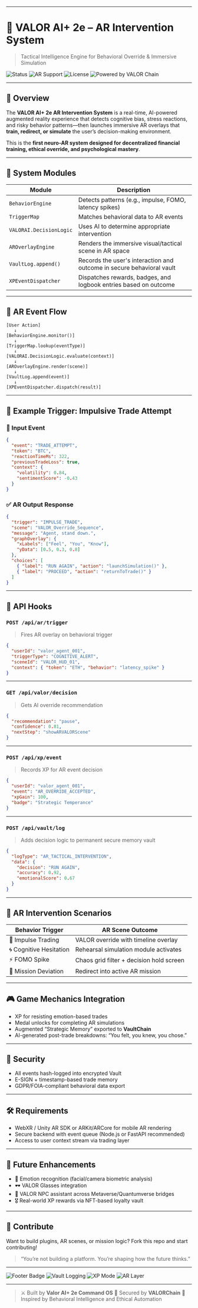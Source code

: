 
---


# 🧠 VALOR AI+ 2e – AR Intervention System  
> Tactical Intelligence Engine for Behavioral Override & Immersive Simulation

![Status](https://img.shields.io/badge/build-stable-brightgreen)
![AR Support](https://img.shields.io/badge/AR-ready-blue)
![License](https://img.shields.io/badge/license-MIT-purple)
![Powered by VALOR Chain](https://img.shields.io/badge/powered_by-VALOR%20Chain-black)

---

## 🚀 Overview

The **VALOR AI+ 2e AR Intervention System** is a real-time, AI-powered augmented reality experience that detects cognitive bias, stress reactions, and risky behavior patterns—then launches immersive AR overlays that **train, redirect, or simulate** the user’s decision-making environment.

This is the **first neuro-AR system designed for decentralized financial training, ethical override, and psychological mastery**.

---

## 🧱 System Modules

| Module                | Description                                                                 |
|-----------------------|-----------------------------------------------------------------------------|
| `BehaviorEngine`       | Detects patterns (e.g., impulse, FOMO, latency spikes)                      |
| `TriggerMap`           | Matches behavioral data to AR events                                        |
| `VALORAI.DecisionLogic`| Uses AI to determine appropriate intervention                               |
| `AROverlayEngine`      | Renders the immersive visual/tactical scene in AR space                     |
| `VaultLog.append()`    | Records the user's interaction and outcome in secure behavioral vault       |
| `XPEventDispatcher`    | Dispatches rewards, badges, and logbook entries based on outcome            |

---

## 🔁 AR Event Flow

```plaintext
[User Action] 
   ↓ 
[BehaviorEngine.monitor()] 
   ↓ 
[TriggerMap.lookup(eventType)] 
   ↓ 
[VALORAI.DecisionLogic.evaluate(context)] 
   ↓ 
[AROverlayEngine.render(scene)] 
   ↓ 
[VaultLog.append(event)] 
   ↓ 
[XPEventDispatcher.dispatch(result)]
````

---

## 🎯 Example Trigger: Impulsive Trade Attempt

### 📍 Input Event

```json
{
  "event": "TRADE_ATTEMPT",
  "token": "BTC",
  "reactionTimeMs": 322,
  "previousTradeLoss": true,
  "context": {
    "volatility": 0.84,
    "sentimentScore": -0.43
  }
}
```

### ✅ AR Output Response

```json
{
  "trigger": "IMPULSE_TRADE",
  "scene": "VALOR_Override_Sequence",
  "message": "Agent, stand down.",
  "graphOverlay": {
    "xLabels": ["Feel", "You", "Know"],
    "yData": [0.5, 0.3, 0.8]
  },
  "choices": [
    { "label": "RUN AGAIN", "action": "launchSimulation()" },
    { "label": "PROCEED", "action": "returnToTrade()" }
  ]
}
```

---

## 📡 API Hooks

### `POST /api/ar/trigger`

> Fires AR overlay on behavioral trigger

```json
{
  "userId": "valor_agent_001",
  "triggerType": "COGNITIVE_ALERT",
  "sceneId": "VALOR_HUD_01",
  "context": { "token": "ETH", "behavior": "latency_spike" }
}
```

---

### `GET /api/valor/decision`

> Gets AI override recommendation

```json
{
  "recommendation": "pause",
  "confidence": 0.81,
  "nextStep": "showARVALORScene"
}
```

---

### `POST /api/xp/event`

> Records XP for AR event decision

```json
{
  "userId": "valor_agent_001",
  "event": "AR_OVERRIDE_ACCEPTED",
  "xpGain": 100,
  "badge": "Strategic Temperance"
}
```

---

### `POST /api/vault/log`

> Adds decision logic to permanent secure memory vault

```json
{
  "logType": "AR_TACTICAL_INTERVENTION",
  "data": {
    "decision": "RUN AGAIN",
    "accuracy": 0.92,
    "emotionalScore": 0.67
  }
}
```

---

## 🧬 AR Intervention Scenarios

| Behavior Trigger        | AR Scene Outcome                         |
| ----------------------- | ---------------------------------------- |
| 🧠 Impulse Trading      | VALOR override with timeline overlay     |
| 🌀 Cognitive Hesitation | Rehearsal simulation module activates    |
| ⚡ FOMO Spike            | Chaos grid filter + decision hold screen |
| 🧭 Mission Deviation    | Redirect into active AR mission          |

---

## 🎮 Game Mechanics Integration

* XP for resisting emotion-based trades
* Medal unlocks for completing AR simulations
* Augmented “Strategic Memory” exported to **VaultChain**
* AI-generated post-trade breakdowns: “You felt, you knew, you chose.”

---

## 🔐 Security

* All events hash-logged into encrypted Vault
* E-SIGN + timestamp-based trade memory
* GDPR/FOIA-compliant behavioral data export

---

## 🛠️ Requirements

* WebXR / Unity AR SDK or ARKit/ARCore for mobile AR rendering
* Secure backend with event queue (Node.js or FastAPI recommended)
* Access to user context stream via trading layer

---

## 🔗 Future Enhancements

* 🧠 Emotion recognition (facial/camera biometric analysis)
* 🕶️ VALOR Glasses integration
* 🤖 VALOR NPC assistant across Metaverse/Quantumverse bridges
* 🎖️ Real-world XP rewards via NFT-based loyalty vault

---

## 🤝 Contribute

Want to build plugins, AR scenes, or mission logic? Fork this repo and start contributing!

> “You’re not building a platform. You’re shaping how the future thinks.”

---

![Footer Badge](https://img.shields.io/badge/mission-active-brightgreen)
![Vault Logging](https://img.shields.io/badge/vault-logging-blue)
![XP Mode](https://img.shields.io/badge/xp-system-on-purple)
![AR Layer](https://img.shields.io/badge/AR-integrated-cyan)

---

> ⚔️ Built by **Valor AI+ 2e Command OS**
> 🔗 Secured by **VALORChain**
> 🧠 Inspired by Behavioral Intelligence and Ethical Automation

